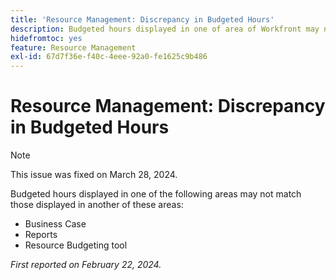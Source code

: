 ```yaml
---
title: 'Resource Management: Discrepancy in Budgeted Hours'
description: Budgeted hours displayed in one of area of Workfront may not match those displayed in another area.
hidefromtoc: yes
feature: Resource Management
exl-id: 67d7f36e-f40c-4eee-92a0-fe1625c9b486
---
```

# Resource Management: Discrepancy in Budgeted Hours

>[!NOTE]
>
>This issue was fixed on March 28, 2024.

Budgeted hours displayed in one of the following areas may not match those displayed in another of these areas:

* Business Case
* Reports
* Resource Budgeting tool

_First reported on February 22, 2024._
